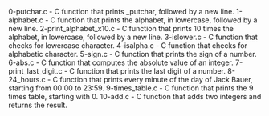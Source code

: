 0-putchar.c - C function that prints _putchar, followed by a new line.
1-alphabet.c - C function that prints the alphabet, in lowercase, followed by a new line.
2-print_alphabet_x10.c - C function that prints 10 times the alphabet, in lowercase, followed by a new line.
3-islower.c - C function that checks for lowercase character.
4-isalpha.c - C  function that checks for alphabetic character.
5-sign.c - C function that prints the sign of a number.
6-abs.c - C function that computes the absolute value of an integer.
7-print_last_digit.c - C function that prints the last digit of a number.
8-24_hours.c - C function that prints every minute of the day of Jack Bauer, starting from 00:00 to 23:59.
9-times_table.c - C function that prints the 9 times table, starting with 0.
10-add.c - C function that adds two integers and returns the result.
